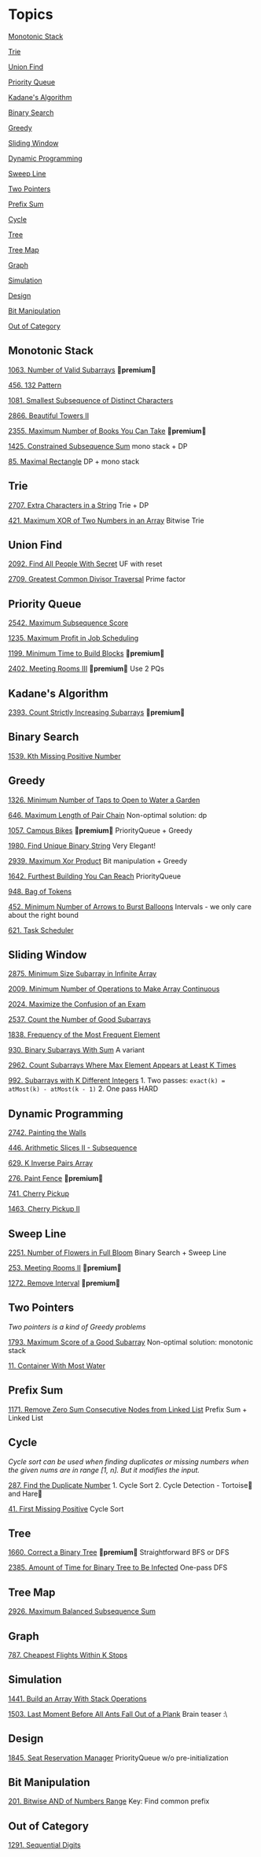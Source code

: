 # Topics
[Monotonic Stack](#monotonic-stack)

[Trie](#trie)

[Union Find](#union-find)

[Priority Queue](#priority-queue)

[Kadane's Algorithm](#kadanes-algorithm)

[Binary Search](#binary-search)

[Greedy](#greedy)

[Sliding Window](#sliding-window)

[Dynamic Programming](#dynamic-programming)

[Sweep Line](#sweep-line)

[Two Pointers](#two-pointers)

[Prefix Sum](#prefix-sum)

[Cycle](#cycle)

[Tree](#tree)

[Tree Map](#tree-map)

[Graph](#graph)

[Simulation](#simulation)

[Design](#design)

[Bit Manipulation](#bit-manipulation)

[Out of Category](#out-of-category)



## Monotonic Stack
[1063. Number of Valid Subarrays](https://leetcode.com/problems/number-of-valid-subarrays/) **💸premium💸**

[456. 132 Pattern](https://leetcode.com/problems/132-pattern/)

[1081. Smallest Subsequence of Distinct Characters](https://leetcode.com/problems/smallest-subsequence-of-distinct-characters/)

[2866. Beautiful Towers II](https://leetcode.com/problems/beautiful-towers-ii/)

[2355. Maximum Number of Books You Can Take](https://leetcode.com/problems/maximum-number-of-books-you-can-take/) **💸premium💸**

[1425. Constrained Subsequence Sum](https://leetcode.com/problems/constrained-subsequence-sum/) mono stack + DP

[85. Maximal Rectangle](https://leetcode.com/problems/maximal-rectangle/) DP + mono stack


## Trie

[2707. Extra Characters in a String](https://leetcode.com/problems/extra-characters-in-a-string/) Trie + DP

[421. Maximum XOR of Two Numbers in an Array](https://leetcode.com/problems/maximum-xor-of-two-numbers-in-an-array/) Bitwise Trie

## Union Find

[2092. Find All People With Secret](https://leetcode.com/problems/find-all-people-with-secret/) UF with reset

[2709. Greatest Common Divisor Traversal](https://leetcode.com/problems/greatest-common-divisor-traversal/) Prime factor

## Priority Queue

[2542. Maximum Subsequence Score](https://leetcode.com/problems/maximum-subsequence-score/)

[1235. Maximum Profit in Job Scheduling](https://leetcode.com/problems/maximum-profit-in-job-scheduling/)

[1199. Minimum Time to Build Blocks](https://leetcode.com/problems/minimum-time-to-build-blocks/) **💸premium💸**

[2402. Meeting Rooms III](https://leetcode.com/problems/meeting-rooms-iii/) **💸premium💸** Use 2 PQs


## Kadane's Algorithm

[2393. Count Strictly Increasing Subarrays](https://leetcode.com/problems/count-strictly-increasing-subarrays/) **💸premium💸**

## Binary Search

[1539. Kth Missing Positive Number](https://leetcode.com/problems/kth-missing-positive-number/)


## Greedy

[1326. Minimum Number of Taps to Open to Water a Garden](https://leetcode.com/problems/minimum-number-of-taps-to-open-to-water-a-garden/)

[646. Maximum Length of Pair Chain](https://leetcode.com/problems/maximum-length-of-pair-chain/) Non-optimal solution: dp

[1057. Campus Bikes](https://leetcode.com/problems/campus-bikes/) **💸premium💸** PriorityQueue + Greedy

[1980. Find Unique Binary String](https://leetcode.com/problems/find-unique-binary-string/) Very Elegant!

[2939. Maximum Xor Product](https://leetcode.com/problems/maximum-xor-product/) Bit manipulation + Greedy

[1642. Furthest Building You Can Reach](https://leetcode.com/problems/furthest-building-you-can-reach/) PriorityQueue

[948. Bag of Tokens](https://leetcode.com/problems/bag-of-tokens/)

[452. Minimum Number of Arrows to Burst Balloons](https://leetcode.com/problems/minimum-number-of-arrows-to-burst-balloons/) Intervals - we only care about the right bound

[621. Task Scheduler](https://leetcode.com/problems/task-scheduler/)


## Sliding Window

[2875. Minimum Size Subarray in Infinite Array](https://leetcode.com/problems/minimum-size-subarray-in-infinite-array/)

[2009. Minimum Number of Operations to Make Array Continuous](https://leetcode.com/problems/minimum-number-of-operations-to-make-array-continuous/)

[2024. Maximize the Confusion of an Exam](https://leetcode.com/problems/maximize-the-confusion-of-an-exam/)

[2537. Count the Number of Good Subarrays](https://leetcode.com/problems/count-the-number-of-good-subarrays/)

[1838. Frequency of the Most Frequent Element](https://leetcode.com/problems/frequency-of-the-most-frequent-element/)

[930. Binary Subarrays With Sum](https://leetcode.com/problems/binary-subarrays-with-sum/) A variant

[2962. Count Subarrays Where Max Element Appears at Least K Times](https://leetcode.com/problems/count-subarrays-where-max-element-appears-at-least-k-times/)

[992. Subarrays with K Different Integers](https://leetcode.com/problems/subarrays-with-k-different-integers/) 1. Two passes: `exact(k) = atMost(k) - atMost(k - 1)` 2. One pass HARD


## Dynamic Programming

[2742. Painting the Walls](https://leetcode.com/problems/painting-the-walls/)

[446. Arithmetic Slices II - Subsequence](https://leetcode.com/problems/arithmetic-slices-ii-subsequence/)

[629. K Inverse Pairs Array](https://leetcode.com/problems/k-inverse-pairs-array/)

[276. Paint Fence](https://leetcode.com/problems/paint-fence/) **💸premium💸**

[741. Cherry Pickup](https://leetcode.com/problems/cherry-pickup/)

[1463. Cherry Pickup II](https://leetcode.com/problems/cherry-pickup-ii/)


## Sweep Line

[2251. Number of Flowers in Full Bloom](https://leetcode.com/problems/number-of-flowers-in-full-bloom/) Binary Search + Sweep Line

[253. Meeting Rooms II](https://leetcode.com/problems/meeting-rooms-ii/) **💸premium💸**

[1272. Remove Interval](https://leetcode.com/problems/remove-interval/) **💸premium💸**

## Two Pointers

*Two pointers is a kind of *Greedy* problems*

[1793. Maximum Score of a Good Subarray](https://leetcode.com/problems/maximum-score-of-a-good-subarray/) Non-optimal solution: monotonic stack

[11. Container With Most Water](https://leetcode.com/problems/container-with-most-water/)

## Prefix Sum

[1171. Remove Zero Sum Consecutive Nodes from Linked List](https://leetcode.com/problems/remove-zero-sum-consecutive-nodes-from-linked-list/) Prefix Sum + Linked List


## Cycle

*Cycle sort can be used when finding duplicates or missing numbers when the given nums are in range \[1, n\]. But it modifies the input.*

[287. Find the Duplicate Number](https://leetcode.com/problems/find-the-duplicate-number/) 1. Cycle Sort 2. Cycle Detection - Tortoise🐢 and Hare🐇

[41. First Missing Positive](https://leetcode.com/problems/first-missing-positive/) Cycle Sort

## Tree

[1660. Correct a Binary Tree](https://leetcode.com/problems/correct-a-binary-tree/) **💸premium💸** Straightforward BFS or DFS

[2385. Amount of Time for Binary Tree to Be Infected](https://leetcode.com/problems/amount-of-time-for-binary-tree-to-be-infected/) One-pass DFS

## Tree Map

[2926. Maximum Balanced Subsequence Sum](https://leetcode.com/problems/maximum-balanced-subsequence-sum/)

## Graph

[787. Cheapest Flights Within K Stops](https://leetcode.com/problems/cheapest-flights-within-k-stops/)


## Simulation

[1441. Build an Array With Stack Operations](https://leetcode.com/problems/build-an-array-with-stack-operations/)

[1503. Last Moment Before All Ants Fall Out of a Plank](https://leetcode.com/problems/last-moment-before-all-ants-fall-out-of-a-plank/) Brain teaser :\


## Design

[1845. Seat Reservation Manager](https://leetcode.com/problems/seat-reservation-manager/) PriorityQueue w/o pre-initialization

## Bit Manipulation

[201. Bitwise AND of Numbers Range](https://leetcode.com/problems/bitwise-and-of-numbers-range/) Key: Find common prefix

## Out of Category

[1291. Sequential Digits](https://leetcode.com/problems/sequential-digits/)



